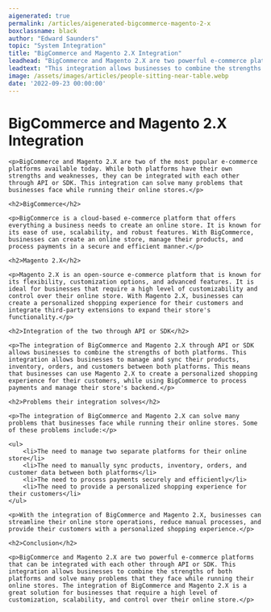 ```yaml
---
aigenerated: true
permalink: /articles/aigenerated-bigcommerce-magento-2-x
boxclassname: black
author: "Edward Saunders"
topic: "System Integration"
title: "BigCommerce and Magento 2.X Integration"
leadhead: "BigCommerce and Magento 2.X are two powerful e-commerce platforms that can be integrated with each other through API or SDK"
leadtext: "This integration allows businesses to combine the strengths of both platforms and solve many problems that they face while running their online stores. The integration of BigCommerce and Magento 2.X is a great solution for businesses that require a high level of customization, scalability, and control over their online store."
image: /assets/images/articles/people-sitting-near-table.webp
date: '2022-09-23 00:00:00'
---
```

<div class="arttext">
	<h1>BigCommerce and Magento 2.X Integration</h1>

	<p>BigCommerce and Magento 2.X are two of the most popular e-commerce platforms available today. While both platforms have their own strengths and weaknesses, they can be integrated with each other through API or SDK. This integration can solve many problems that businesses face while running their online stores.</p>

	<h2>BigCommerce</h2>

	<p>BigCommerce is a cloud-based e-commerce platform that offers everything a business needs to create an online store. It is known for its ease of use, scalability, and robust features. With BigCommerce, businesses can create an online store, manage their products, and process payments in a secure and efficient manner.</p>

	<h2>Magento 2.X</h2>

	<p>Magento 2.X is an open-source e-commerce platform that is known for its flexibility, customization options, and advanced features. It is ideal for businesses that require a high level of customizability and control over their online store. With Magento 2.X, businesses can create a personalized shopping experience for their customers and integrate third-party extensions to expand their store's functionality.</p>

	<h2>Integration of the two through API or SDK</h2>

	<p>The integration of BigCommerce and Magento 2.X through API or SDK allows businesses to combine the strengths of both platforms. This integration allows businesses to manage and sync their products, inventory, orders, and customers between both platforms. This means that businesses can use Magento 2.X to create a personalized shopping experience for their customers, while using BigCommerce to process payments and manage their store's backend.</p>

	<h2>Problems their integration solves</h2>

	<p>The integration of BigCommerce and Magento 2.X can solve many problems that businesses face while running their online stores. Some of these problems include:</p>

	<ul>
		<li>The need to manage two separate platforms for their online store</li>
		<li>The need to manually sync products, inventory, orders, and customer data between both platforms</li>
		<li>The need to process payments securely and efficiently</li>
		<li>The need to provide a personalized shopping experience for their customers</li>
	</ul>

	<p>With the integration of BigCommerce and Magento 2.X, businesses can streamline their online store operations, reduce manual processes, and provide their customers with a personalized shopping experience.</p>

	<h2>Conclusion</h2>

	<p>BigCommerce and Magento 2.X are two powerful e-commerce platforms that can be integrated with each other through API or SDK. This integration allows businesses to combine the strengths of both platforms and solve many problems that they face while running their online stores. The integration of BigCommerce and Magento 2.X is a great solution for businesses that require a high level of customization, scalability, and control over their online store.</p>

</div>